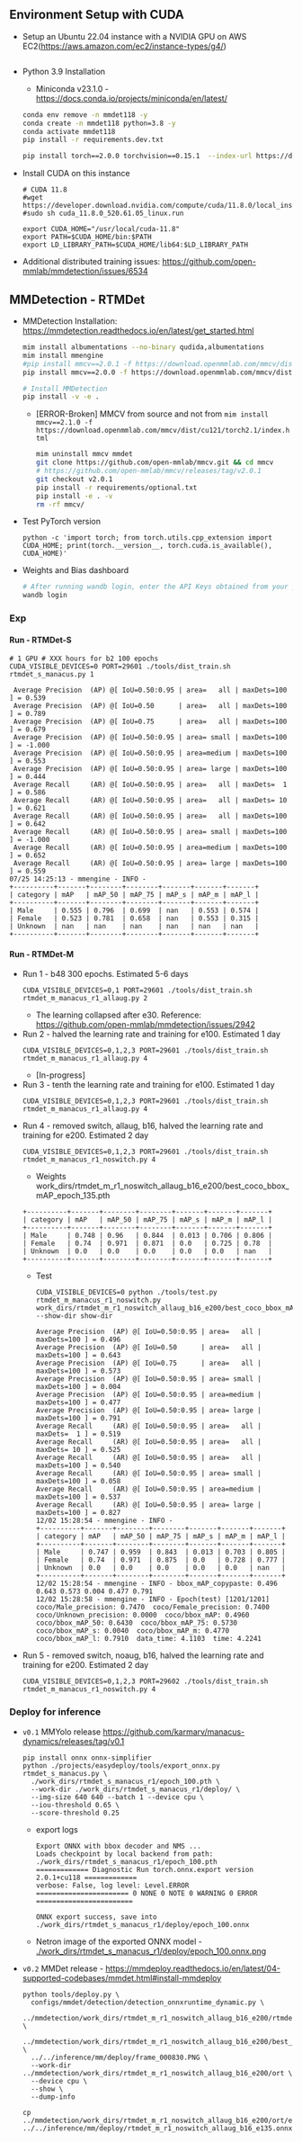 
## Environment Setup with CUDA
- Setup an Ubuntu 22.04 instance with a NVIDIA GPU on AWS EC2(https://aws.amazon.com/ec2/instance-types/g4/)
  ```

  ```

- Python 3.9 Installation 
  - Miniconda v23.1.0 - https://docs.conda.io/projects/miniconda/en/latest/
  ```bash
  conda env remove -n mmdet118 -y
  conda create -n mmdet118 python=3.8 -y
  conda activate mmdet118
  pip install -r requirements.dev.txt

  pip install torch==2.0.0 torchvision==0.15.1  --index-url https://download.pytorch.org/whl/cu118

  ```
- Install CUDA on this instance
  ```
  # CUDA 11.8
  #wget https://developer.download.nvidia.com/compute/cuda/11.8.0/local_installers/cuda_11.8.0_520.61.05_linux.run
  #sudo sh cuda_11.8.0_520.61.05_linux.run

  export CUDA_HOME="/usr/local/cuda-11.8"
  export PATH=$CUDA_HOME/bin:$PATH
  export LD_LIBRARY_PATH=$CUDA_HOME/lib64:$LD_LIBRARY_PATH
  ```
- Additional distributed training issues: https://github.com/open-mmlab/mmdetection/issues/6534


## MMDetection - RTMDet


- MMDetection Installation: https://mmdetection.readthedocs.io/en/latest/get_started.html
  ```bash
  mim install albumentations --no-binary qudida,albumentations
  mim install mmengine
  #pip install mmcv==2.0.1 -f https://download.openmmlab.com/mmcv/dist/cu118/torch2.0/index.html
  pip install mmcv==2.0.0 -f https://download.openmmlab.com/mmcv/dist/cu118/torch2.0/index.html

  # Install MMDetection
  pip install -v -e .
  ```
  - [ERROR-Broken] MMCV from source and not from `mim install mmcv==2.1.0 -f https://download.openmmlab.com/mmcv/dist/cu121/torch2.1/index.html`
    ```bash
    mim uninstall mmcv mmdet
    git clone https://github.com/open-mmlab/mmcv.git && cd mmcv
    # https://github.com/open-mmlab/mmcv/releases/tag/v2.0.1
    git checkout v2.0.1
    pip install -r requirements/optional.txt
    pip install -e . -v
    rm -rf mmcv/
    ```
- Test PyTorch version
  ```
  python -c 'import torch; from torch.utils.cpp_extension import CUDA_HOME; print(torch.__version__, torch.cuda.is_available(), CUDA_HOME)'
  ```
- Weights and Bias dashboard
  ```bash
  # After running wandb login, enter the API Keys obtained from your project, and the login is successful.
  wandb login 
  ```

### Exp

#### Run - RTMDet-S
```
# 1 GPU # XXX hours for b2 100 epochs
CUDA_VISIBLE_DEVICES=0 PORT=29601 ./tools/dist_train.sh rtmdet_s_manacus.py 1
```
>
```log
 Average Precision  (AP) @[ IoU=0.50:0.95 | area=   all | maxDets=100 ] = 0.539
 Average Precision  (AP) @[ IoU=0.50      | area=   all | maxDets=100 ] = 0.789
 Average Precision  (AP) @[ IoU=0.75      | area=   all | maxDets=100 ] = 0.679
 Average Precision  (AP) @[ IoU=0.50:0.95 | area= small | maxDets=100 ] = -1.000
 Average Precision  (AP) @[ IoU=0.50:0.95 | area=medium | maxDets=100 ] = 0.553
 Average Precision  (AP) @[ IoU=0.50:0.95 | area= large | maxDets=100 ] = 0.444
 Average Recall     (AR) @[ IoU=0.50:0.95 | area=   all | maxDets=  1 ] = 0.586
 Average Recall     (AR) @[ IoU=0.50:0.95 | area=   all | maxDets= 10 ] = 0.621
 Average Recall     (AR) @[ IoU=0.50:0.95 | area=   all | maxDets=100 ] = 0.642
 Average Recall     (AR) @[ IoU=0.50:0.95 | area= small | maxDets=100 ] = -1.000
 Average Recall     (AR) @[ IoU=0.50:0.95 | area=medium | maxDets=100 ] = 0.652
 Average Recall     (AR) @[ IoU=0.50:0.95 | area= large | maxDets=100 ] = 0.559
07/25 14:25:13 - mmengine - INFO -
+----------+-------+--------+--------+-------+-------+-------+
| category | mAP   | mAP_50 | mAP_75 | mAP_s | mAP_m | mAP_l |
+----------+-------+--------+--------+-------+-------+-------+
| Male     | 0.555 | 0.796  | 0.699  | nan   | 0.553 | 0.574 |
| Female   | 0.523 | 0.781  | 0.658  | nan   | 0.553 | 0.315 |
| Unknown  | nan   | nan    | nan    | nan   | nan   | nan   |
+----------+-------+--------+--------+-------+-------+-------+
```

#### Run - RTMDet-M 
- Run 1 - b48 300 epochs. Estimated 5-6 days
  ```
  CUDA_VISIBLE_DEVICES=0,1 PORT=29601 ./tools/dist_train.sh rtmdet_m_manacus_r1_allaug.py 2
  ```
  - The learning collapsed after e30. Reference: https://github.com/open-mmlab/mmdetection/issues/2942
- Run 2 - halved the learning rate and training for e100. Estimated 1 day
  ```
  CUDA_VISIBLE_DEVICES=0,1,2,3 PORT=29601 ./tools/dist_train.sh rtmdet_m_manacus_r1_allaug.py 4
  ```
  - [In-progress]
- Run 3 - tenth the learning rate and training for e100. Estimated 1 day
  ```
  CUDA_VISIBLE_DEVICES=0,1,2,3 PORT=29601 ./tools/dist_train.sh rtmdet_m_manacus_r1_allaug.py 4
  ```
- Run 4 - removed switch, allaug, b16, halved the learning rate and training for e200. Estimated 2 day
  ```
  CUDA_VISIBLE_DEVICES=0,1,2,3 PORT=29601 ./tools/dist_train.sh rtmdet_m_manacus_r1_noswitch.py 4
  ```
    - Weights work_dirs/rtmdet_m_r1_noswitch_allaug_b16_e200/best_coco_bbox_mAP_epoch_135.pth 
    ```
    +----------+-------+--------+--------+-------+-------+-------+
    | category | mAP   | mAP_50 | mAP_75 | mAP_s | mAP_m | mAP_l |
    +----------+-------+--------+--------+-------+-------+-------+
    | Male     | 0.748 | 0.96   | 0.844  | 0.013 | 0.706 | 0.806 |
    | Female   | 0.74  | 0.971  | 0.871  | 0.0   | 0.725 | 0.78  |
    | Unknown  | 0.0   | 0.0    | 0.0    | 0.0   | 0.0   | nan   |
    +----------+-------+--------+--------+-------+-------+-------+
    ```
  - Test
    ```
    CUDA_VISIBLE_DEVICES=0 python ./tools/test.py rtmdet_m_manacus_r1_noswitch.py work_dirs/rtmdet_m_r1_noswitch_allaug_b16_e200/best_coco_bbox_mAP_epoch_135.pth --show-dir show-dir
    ```
    ```
    Average Precision  (AP) @[ IoU=0.50:0.95 | area=   all | maxDets=100 ] = 0.496
    Average Precision  (AP) @[ IoU=0.50      | area=   all | maxDets=100 ] = 0.643
    Average Precision  (AP) @[ IoU=0.75      | area=   all | maxDets=100 ] = 0.573
    Average Precision  (AP) @[ IoU=0.50:0.95 | area= small | maxDets=100 ] = 0.004
    Average Precision  (AP) @[ IoU=0.50:0.95 | area=medium | maxDets=100 ] = 0.477
    Average Precision  (AP) @[ IoU=0.50:0.95 | area= large | maxDets=100 ] = 0.791
    Average Recall     (AR) @[ IoU=0.50:0.95 | area=   all | maxDets=  1 ] = 0.519
    Average Recall     (AR) @[ IoU=0.50:0.95 | area=   all | maxDets= 10 ] = 0.525
    Average Recall     (AR) @[ IoU=0.50:0.95 | area=   all | maxDets=100 ] = 0.540
    Average Recall     (AR) @[ IoU=0.50:0.95 | area= small | maxDets=100 ] = 0.058
    Average Recall     (AR) @[ IoU=0.50:0.95 | area=medium | maxDets=100 ] = 0.537
    Average Recall     (AR) @[ IoU=0.50:0.95 | area= large | maxDets=100 ] = 0.827
    12/02 15:28:54 - mmengine - INFO -
    +----------+-------+--------+--------+-------+-------+-------+
    | category | mAP   | mAP_50 | mAP_75 | mAP_s | mAP_m | mAP_l |
    +----------+-------+--------+--------+-------+-------+-------+
    | Male     | 0.747 | 0.959  | 0.843  | 0.013 | 0.703 | 0.805 |
    | Female   | 0.74  | 0.971  | 0.875  | 0.0   | 0.728 | 0.777 |
    | Unknown  | 0.0   | 0.0    | 0.0    | 0.0   | 0.0   | nan   |
    +----------+-------+--------+--------+-------+-------+-------+
    12/02 15:28:54 - mmengine - INFO - bbox_mAP_copypaste: 0.496 0.643 0.573 0.004 0.477 0.791
    12/02 15:28:58 - mmengine - INFO - Epoch(test) [1201/1201]    coco/Male_precision: 0.7470  coco/Female_precision: 0.7400  coco/Unknown_precision: 0.0000  coco/bbox_mAP: 0.4960  coco/bbox_mAP_50: 0.6430  coco/bbox_mAP_75: 0.5730  coco/bbox_mAP_s: 0.0040  coco/bbox_mAP_m: 0.4770  coco/bbox_mAP_l: 0.7910  data_time: 4.1103  time: 4.2241
    ```
- Run 5 - removed switch, noaug, b16, halved the learning rate and training for e200. Estimated 2 day
  ```
  CUDA_VISIBLE_DEVICES=0,1,2,3 PORT=29602 ./tools/dist_train.sh rtmdet_m_manacus_r1_noswitch.py 4
  ```
### Deploy for inference

- `v0.1` MMYolo release https://github.com/karmarv/manacus-dynamics/releases/tag/v0.1
  ```
  pip install onnx onnx-simplifier
  python ./projects/easydeploy/tools/export_onnx.py rtmdet_s_manacus.py \
    ./work_dirs/rtmdet_s_manacus_r1/epoch_100.pth \
    --work-dir ./work_dirs/rtmdet_s_manacus_r1/deploy/ \
    --img-size 640 640 --batch 1 --device cpu \
    --iou-threshold 0.65 \
    --score-threshold 0.25
  ```
  - export logs
    ```
    Export ONNX with bbox decoder and NMS ...
    Loads checkpoint by local backend from path: ./work_dirs/rtmdet_s_manacus_r1/epoch_100.pth
    ============= Diagnostic Run torch.onnx.export version 2.0.1+cu118 =============
    verbose: False, log level: Level.ERROR
    ======================= 0 NONE 0 NOTE 0 WARNING 0 ERROR ========================

    ONNX export success, save into ./work_dirs/rtmdet_s_manacus_r1/deploy/epoch_100.onnx
    ```
  - Netron image of the exported ONNX model - [./work_dirs/rtmdet_s_manacus_r1/deploy/epoch_100.onnx.png](./work_dirs/rtmdet_s_manacus_r1/deploy/epoch_100.onnx.png)

- `v0.2` MMDet release - https://mmdeploy.readthedocs.io/en/latest/04-supported-codebases/mmdet.html#install-mmdeploy
  ```
  python tools/deploy.py \
    configs/mmdet/detection/detection_onnxruntime_dynamic.py \
    ../mmdetection/work_dirs/rtmdet_m_r1_noswitch_allaug_b16_e200/rtmdet_m_manacus_r1_noswitch.py \
    ../mmdetection/work_dirs/rtmdet_m_r1_noswitch_allaug_b16_e200/best_coco_bbox_mAP_epoch_135.pth \
    ../../inference/mm/deploy/frame_000830.PNG \
    --work-dir ../mmdetection/work_dirs/rtmdet_m_r1_noswitch_allaug_b16_e200/ort \
    --device cpu \
    --show \
    --dump-info

  cp ../mmdetection/work_dirs/rtmdet_m_r1_noswitch_allaug_b16_e200/ort/end2end.onnx ../../inference/mm/deploy/rtmdet_m_r1_noswitch_allaug_b16_e135.onnx
  ```